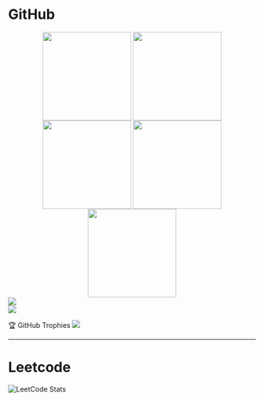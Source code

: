 <!-- GITHUB: 3.5K commits, 100+ PR, 230+ issues -->
<h1>GitHub</h1>
<div align="center">
  <img align="center" src="https://github-profile-summary-cards.vercel.app/api/cards/stats?username=ptbdnr&theme=apprentice" height="180em" />
  <img align="center" src="https://github-profile-summary-cards.vercel.app/api/cards/productive-time?username=ptbdnr&theme=apprentice&utcOffset=8" height="180em" />
  <img align="center" src="https://github-profile-summary-cards.vercel.app/api/cards/profile-details?username=ptbdnr&theme=apprentice" height="180em" />
  <img align="center" src="https://github-profile-summary-cards.vercel.app/api/cards/most-commit-language?username=ptbdnr&theme=apprentice" height="180em" />
  <img align="center" src="https://github-profile-summary-cards.vercel.app/api/cards/repos-per-language?username=ptbdnr&theme=apprentice" height="180em" />
</div>
<div>
  <img align="center" src="https://github-readme-activity-graph.vercel.app/graph?username=ptbdnr&theme=xcode" />
</div>
<div>
  <img align="center" src="https://githubunwrapped.com/ptbdnr" />
</div>

🏆 GitHub Trophies
![](https://github-profile-trophy.vercel.app/?username=ptbdnr&theme=radical&no-frame=false&no-bg=true&margin-w=4)


---

<!-- LEETCODE: 200+ easy, 150+ mediuma, 50+ hard -->
<h1>Leetcode</h1>
<div>
  <img src="https://leetcard.jacoblin.cool/ptbdnr?font=Suwannaphum&ext=heatmap" alt="LeetCode Stats"/>
</div>
